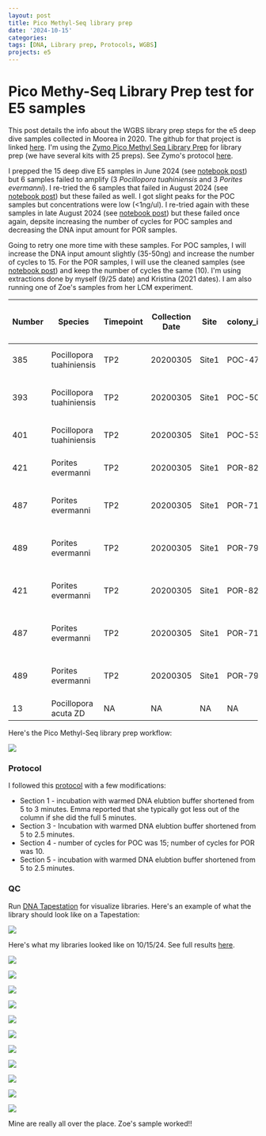 ```yaml
---
layout: post
title: Pico Methyl-Seq library prep
date: '2024-10-15'
categories:
tags: [DNA, Library prep, Protocols, WGBS]
projects: e5
---
```


# Pico Methy-Seq Library Prep test for E5 samples

This post details the info about the WGBS library prep steps for the e5 deep dive samples collected in Moorea in 2020. The github for that project is linked [here](https://github.com/urol-e5/deep-dive). I'm using the [Zymo Pico Methyl Seq Library Prep](https://www.zymoresearch.com/products/pico-methyl-seq-library-prep-kit) for library prep (we have several kits with 25 preps). See Zymo's protocol [here](https://files.zymoresearch.com/protocols/_d5455_d5456_picomethylseq.pdf). 

I prepped the 15 deep dive E5 samples in June 2024 (see [notebook post](https://github.com/JillAshey/JillAshey_Putnam_Lab_Notebook/blob/master/_posts/2024-06-13-Zymo-Pico-Methyl-Seq-Library-Prep.md)) but 6 samples failed to amplify (3 *Pocillopora tuahiniensis* and 3 *Porites evermanni*). I re-tried the 6 samples that failed in August 2024 (see [notebook post](https://github.com/JillAshey/JillAshey_Putnam_Lab_Notebook/blob/master/_posts/2024-08-07-Zymo-Pico-Methyl-Seq-Library-Prep.md)) but these failed as well. I got slight peaks for the POC samples but concentrations were low (<1ng/ul). I re-tried again with these samples in late August 2024 (see [notebook post](https://github.com/JillAshey/JillAshey_Putnam_Lab_Notebook/blob/master/_posts/2024-08-28-Zymo-Pico-Methyl-Seq-Library-Prep.md)) but these failed once again, depsite increasing the number of cycles for POC samples and decreasing the DNA input amount for POR samples. 

Going to retry one more time with these samples. For POC samples, I will increase the DNA input amount slightly (35-50ng) and increase the number of cycles to 15. For the POR samples, I will use the cleaned samples (see [notebook post](https://github.com/JillAshey/JillAshey_Putnam_Lab_Notebook/blob/master/_posts/2024-10-14-Zymo-Cleanup-DNA-E5.md)) and keep the number of cycles the same (10). I'm using extractions done by myself (9/25 date) and Kristina (2021 dates). I am also running one of Zoe's samples from her LCM experiment. 

| Number | Species                  | Timepoint | Collection Date | Site  | colony_id | Extraction Date | Extraction notebook post                                                                                                                                                                                                                                     | DNA (ng/uL)     | Volume eluted (uL) | Total DNA (ng)  | Starting volume (uL) | Volume for DNA (uL) | Tris (uL) | DNA input amount (ng) |
| ------ | ------------------------ | --------- | --------------- | ----- | --------- | --------------- | ------------------------------------------------------------------------------------------------------------------------------------------------------------------------------------------------------------------------------------------------------------ | --------------- | ------------------ | --------------- | -------------------- | ------------------- | --------- | --------------------- |
| 385    | Pocillopora tuahiniensis | TP2       | 20200305        | Site1 | POC-47    | 20211012        | [https://kterpis.github.io/Putnam_Lab_Notebook/20211012-RNA-DNA-extractions-from-E5-project/](https://kterpis.github.io/Putnam_Lab_Notebook/20211012-RNA-DNA-extractions-from-E5-project/)                                                                   | 25.5            | 90                 | 2295.00         | 20                   | 2.0                 | 18.0      | 51                    |
| 393    | Pocillopora tuahiniensis | TP2       | 20200305        | Site1 | POC-50    | 20210903        | [https://github.com/Kterpis/Putnam_Lab_Notebook/blob/master/_posts/2021-09-03-20210903-RNA-DNA-extractions-from-E5-project.md](https://github.com/Kterpis/Putnam_Lab_Notebook/blob/master/_posts/2021-09-03-20210903-RNA-DNA-extractions-from-E5-project.md) | 29.4            | 90                 | 2646.00         | 20                   | 2.0                 | 18.0      | 58.8                  |
| 401    | Pocillopora tuahiniensis | TP2       | 20200305        | Site1 | POC-53    | 20211118        | [https://kterpis.github.io/Putnam_Lab_Notebook/20211118-RNA-DNA-extractions-from-E5-project/](https://kterpis.github.io/Putnam_Lab_Notebook/20211118-RNA-DNA-extractions-from-E5-project/)                                                                   | 30.8            | 90                 | 2772.00         | 20                   | 2.0                 | 18.0      | 61.6                  |
| 421    | Porites evermanni        | TP2       | 20200305        | Site1 | POR-82    | 20211008        | [https://kterpis.github.io/Putnam_Lab_Notebook/20211008-RNA-DNA-extractions-from-E5-project/](https://kterpis.github.io/Putnam_Lab_Notebook/20211008-RNA-DNA-extractions-from-E5-project/)                                                                   | 0.580           | 80                 | 46.40           | 20                   | 20                  | 0         | 11.6                  |
| 487    | Porites evermanni        | TP2       | 20200305        | Site1 | POR-71    | 20211122        | [https://github.com/Kterpis/Putnam_Lab_Notebook/blob/master/_posts/2021-11-22-20211122-RNA-DNA-extractions-from-E5-project.md](https://github.com/Kterpis/Putnam_Lab_Notebook/blob/master/_posts/2021-11-22-20211122-RNA-DNA-extractions-from-E5-project.md) | 0.954           | 80                 | 76.32           | 20                   | 20                  | 0         | 19.08                 |
| 489    | Porites evermanni        | TP2       | 20200305        | Site1 | POR-79    | 20211129        | [https://github.com/Kterpis/Putnam_Lab_Notebook/blob/master/_posts/2021-11-29-20211129-RNA-DNA-extractions-from-E5-project.md](https://github.com/Kterpis/Putnam_Lab_Notebook/blob/master/_posts/2021-11-29-20211129-RNA-DNA-extractions-from-E5-project.md) | 0.804           | 80                 | 64.32           | 20                   | 20                  | 0         | 16.08                 |
| 421    | Porites evermanni        | TP2       | 20200305        | Site1 | POR-82    | 20240925        | [https://github.com/JillAshey/JillAshey_Putnam_Lab_Notebook/blob/master/_posts/2024-09-25-MiniprepPlus-DNA-extractions-E5.md](https://github.com/JillAshey/JillAshey_Putnam_Lab_Notebook/blob/master/_posts/2024-09-25-MiniprepPlus-DNA-extractions-E5.md)   | 0.116           | 75                 | 8.70            | 20                   | 20                  | 0         | 2.32                  |
| 487    | Porites evermanni        | TP2       | 20200305        | Site1 | POR-71    | 20240925        | [https://github.com/JillAshey/JillAshey_Putnam_Lab_Notebook/blob/master/_posts/2024-09-25-MiniprepPlus-DNA-extractions-E5.md](https://github.com/JillAshey/JillAshey_Putnam_Lab_Notebook/blob/master/_posts/2024-09-25-MiniprepPlus-DNA-extractions-E5.md)   | 0.240           | 75                 | 18.00           | 20                   | 20                  | 0         | 4.8                   |
| 489    | Porites evermanni        | TP2       | 20200305        | Site1 | POR-79    | 20240925        | [https://github.com/JillAshey/JillAshey_Putnam_Lab_Notebook/blob/master/_posts/2024-09-25-MiniprepPlus-DNA-extractions-E5.md](https://github.com/JillAshey/JillAshey_Putnam_Lab_Notebook/blob/master/_posts/2024-09-25-MiniprepPlus-DNA-extractions-E5.md)   | 0.141           | 75                 | 10.58           | 20                   | 20                  | 0         | 2.82                  |
| 13     | Pocillopora acuta ZD     | NA        | NA              | NA    | NA        | 20240908        | [https://zdellaert.github.io/ZD_Putnam_Lab_Notebook/LCM-Exp-Test-Extraction/](https://zdellaert.github.io/ZD_Putnam_Lab_Notebook/LCM-Exp-Test-Extraction/)                                                                                                   | See ZD notebook | See ZD notebook    | See ZD notebook | 20                   | 5                   | 15        | See ZD notebook       |

Here's the Pico Methyl-Seq library prep workflow: 

![](https://raw.githubusercontent.com/meschedl/MESPutnam_Open_Lab_Notebook/master/images/PMS-workflow.png) 

### Protocol 

I followed this [protocol](https://github.com/JillAshey/JillAshey_Putnam_Lab_Notebook/blob/master/_posts/2024-06-13-Zymo-Pico-Methyl-Seq-Library-Prep.md) with a few modifications: 

- Section 1 - incubation with warmed DNA elubtion buffer shortened from 5 to 3 minutes. Emma reported that she typically got less out of the column if she did the full 5 minutes.
- Section 3 - Incubation with warmed DNA elubtion buffer shortened from 5 to 2.5 minutes.
- Section 4 - number of cycles for POC was 15; number of cycles for POR was 10.
- Section 5 - incubation with warmed DNA elubtion buffer shortened from 5 to 2.5 minutes.

### QC

Run [DNA Tapestation](https://github.com/meschedl/MESPutnam_Open_Lab_Notebook/blob/master/_posts/2019-07-30-DNA-Tapestation.md) for visualize libraries. Here's an example of what the library should look like on a Tapestation: 

![](https://raw.githubusercontent.com/JillAshey/JillAshey_Putnam_Lab_Notebook/master/images/pico_lib_prep_library_example.png)

Here's what my libraries looked like on 10/15/24. See full results [here](https://github.com/JillAshey/JillAshey_Putnam_Lab_Notebook/blob/master/images/tapestation/DNA_Pico-2024-10-15.pdf).

![](https://raw.githubusercontent.com/JillAshey/JillAshey_Putnam_Lab_Notebook/refs/heads/master/images/tapestation/DNA_TS_overview_20241015.png)

![](https://raw.githubusercontent.com/JillAshey/JillAshey_Putnam_Lab_Notebook/refs/heads/master/images/tapestation/DNA_TS_385_20241015.png)

![](https://raw.githubusercontent.com/JillAshey/JillAshey_Putnam_Lab_Notebook/refs/heads/master/images/tapestation/DNA_TS_393_20241015.png)

![](https://raw.githubusercontent.com/JillAshey/JillAshey_Putnam_Lab_Notebook/refs/heads/master/images/tapestation/DNA_TS_401_20241015.png)

![](https://raw.githubusercontent.com/JillAshey/JillAshey_Putnam_Lab_Notebook/refs/heads/master/images/tapestation/DNA_TS_421_10-8_20241015.png)

![](https://raw.githubusercontent.com/JillAshey/JillAshey_Putnam_Lab_Notebook/refs/heads/master/images/tapestation/DNA_TS_487_11-22_20241015.png)

![](https://raw.githubusercontent.com/JillAshey/JillAshey_Putnam_Lab_Notebook/refs/heads/master/images/tapestation/DNA_TS_489_11-29_20241015.png)

![](https://raw.githubusercontent.com/JillAshey/JillAshey_Putnam_Lab_Notebook/refs/heads/master/images/tapestation/DNA_TS_421_9-25_20241015.png)

![](https://raw.githubusercontent.com/JillAshey/JillAshey_Putnam_Lab_Notebook/refs/heads/master/images/tapestation/DNA_TS_487_9-25_20241015.png)

![](https://raw.githubusercontent.com/JillAshey/JillAshey_Putnam_Lab_Notebook/refs/heads/master/images/tapestation/DNA_TS_489_9-25_20241015.png)

![](https://raw.githubusercontent.com/JillAshey/JillAshey_Putnam_Lab_Notebook/refs/heads/master/images/tapestation/DNA_TS_13_ZD_20241015.png)

Mine are really all over the place. Zoe's sample worked!!